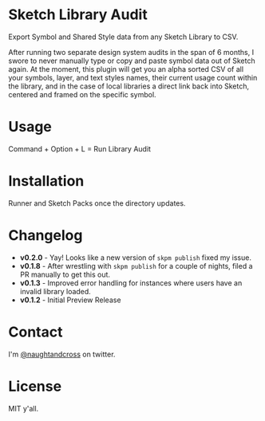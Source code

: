 # Sketch Library Audit
Export Symbol and Shared Style data from any Sketch Library to CSV. 

After running two separate design system audits in the span of 6 months, I swore to never manually type or copy and paste symbol data out of Sketch again. At the moment, this plugin will get you an alpha sorted CSV of all your symbols, layer, and text styles names, their current usage count within the library, and in the case of local libraries a direct link back into Sketch, centered and framed on the specific symbol.

# Usage
Command + Option + L = Run Library Audit

# Installation
Runner and Sketch Packs once the directory updates.

# Changelog
* **v0.2.0** - Yay! Looks like a new version of `skpm publish` fixed my issue.
* **v0.1.8** - After wrestling with `skpm publish` for a couple of nights, filed a PR manually to get this out.
* **v0.1.3** - Improved error handling for instances where users have an invalid library loaded.
* **v0.1.2** - Initial Preview Release

# Contact
I'm [@naughtandcross](https://twitter.com/naughtandcross) on twitter.

# License
MIT y'all.
